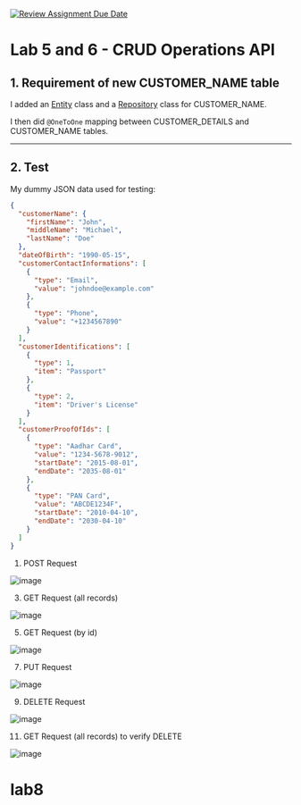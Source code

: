 [![Review Assignment Due Date](https://classroom.github.com/assets/deadline-readme-button-22041afd0340ce965d47ae6ef1cefeee28c7c493a6346c4f15d667ab976d596c.svg)](https://classroom.github.com/a/IWjcQDMP)

# Lab 5 and 6 - CRUD Operations API

## 1. Requirement of new CUSTOMER_NAME table

I added an [Entity](https://github.com/PRAKASH-K-A/lab5-and-lab-6-pranavgnn/blob/main/src/main/java/com/mit/entity/CustomerName.java) class and a [Repository](https://github.com/PRAKASH-K-A/lab5-and-lab-6-pranavgnn/blob/main/src/main/java/com/mit/repository/CustomerNameRepository.java) class for CUSTOMER_NAME.

I then did `@OneToOne` mapping between CUSTOMER_DETAILS and CUSTOMER_NAME tables.

---
## 2. Test

My dummy JSON data used for testing:

```json
{
  "customerName": {
    "firstName": "John",
    "middleName": "Michael",
    "lastName": "Doe"
  },
  "dateOfBirth": "1990-05-15",
  "customerContactInformations": [
    {
      "type": "Email",
      "value": "johndoe@example.com"
    },
    {
      "type": "Phone",
      "value": "+1234567890"
    }
  ],
  "customerIdentifications": [
    {
      "type": 1,
      "item": "Passport"
    },
    {
      "type": 2,
      "item": "Driver's License"
    }
  ],
  "customerProofOfIds": [
    {
      "type": "Aadhar Card",
      "value": "1234-5678-9012",
      "startDate": "2015-08-01",
      "endDate": "2035-08-01"
    },
    {
      "type": "PAN Card",
      "value": "ABCDE1234F",
      "startDate": "2010-04-10",
      "endDate": "2030-04-10"
    }
  ]
}
```

1. POST Request

![image](https://github.com/user-attachments/assets/6cfa85f0-084a-41fe-9772-b1915f1bcf1f)

3. GET Request (all records)

![image](https://github.com/user-attachments/assets/179f3bd9-5834-4288-b6e1-4f3bbd756298)

5. GET Request (by id)

![image](https://github.com/user-attachments/assets/bf2bae82-d2bd-4ae4-87da-34f8ec85ba66)

7. PUT Request

![image](https://github.com/user-attachments/assets/7f5fe886-4492-4523-a40a-0cb1d74d4a07)

9. DELETE Request

![image](https://github.com/user-attachments/assets/b8de913a-2183-465e-b328-ceb69925e4cd)

11. GET Request (all records) to verify DELETE

![image](https://github.com/user-attachments/assets/bf69d94a-de3c-4a51-8ed4-a92edd4a68ef)
# lab8
